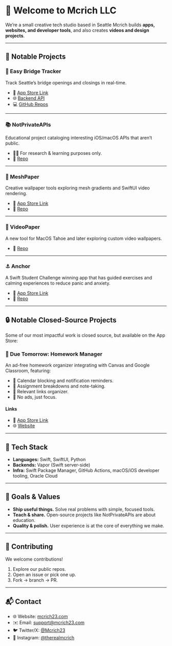 # 👋 Welcome to Mcrich LLC

We’re a small creative tech studio based in Seattle
Mcrich builds **apps, websites, and developer tools**, and also creates **videos and design projects**.  

---

## 🚀 Notable Projects

### 🌉 Easy Bridge Tracker
Track Seattle’s bridge openings and closings in real-time.  
- 📱 [App Store Link](https://apps.apple.com/app/id1640954057)  
- 🌐 [Backend API](https://backend.mcrich23.com/bridges)
- 💻 [GitHub Repos](https://github.com/Mcrich-LLC?q=Easy-Bridge&type=all)

---

### 📚 NotPrivateAPIs
Educational project cataloging interesting iOS/macOS APIs that aren’t public.  
- 🧑‍💻 For research & learning purposes only.  
- 🔗 [Repo](https://github.com/Mcrich-LLC/NotPrivateAPIs)

---

### 🎨 MeshPaper
Creative wallpaper tools exploring mesh gradients and SwiftUI video rendering.  
- 📱 [App Store Link](https://apps.apple.com/us/app/meshpaper-wallpaper-generator/id6504580788)
- 🔗 [Repo](https://github.com/Mcrich-LLC/mesh-wallpaper)

---

### 🎥 VideoPaper
A new tool for MacOS Tahoe and later exploring custom video wallpapers.
- 🔗 [Repo](https://github.com/Mcrich-LLC/videopaper)

---

### ⚓️ Anchor
A Swift Student Challenge winning app that has guided exercises and calming experiences to reduce panic and anxiety.  
- 📱 [App Store Link](https://apps.apple.com/app/apple-store/id6743875098)
- 🔗 [Repo](https://github.com/mcrich23/anchor)

---

## 🔒 Notable Closed-Source Projects

Some of our most impactful work is closed source, but available on the App Store:

### 📝 Due Tomorrow: Homework Manager
An ad-free homework organizer integrating with Canvas and Google Classroom, featuring:
- 📅 Calendar blocking and notification reminders.
- 📝 Assignment breakdowns and note-taking.
- 🔗 Relevant links organizer.
- 🚫 No ads, just focus.

#### Links
- 📱 [App Store Link](https://apps.apple.com/us/app/due-tomorrow-homework-manager/id6465843931)  
- 🌐 [Website](https://www.mcrich23.com/due-tomorrow)

---

## 🧰 Tech Stack

- **Languages:** Swift, SwiftUI, Python  
- **Backends:** Vapor (Swift server-side) 
- **Infra:** Swift Package Manager, GitHub Actions, macOS/iOS developer tooling, Oracle Cloud

---

## 🌟 Goals & Values

- **Ship useful things.** Solve real problems with simple, focused tools.  
- **Teach & share.** Open-source projects like NotPrivateAPIs are about education.  
- **Quality & polish.** User experience is at the core of everything we make.  

---

## 🤝 Contributing

We welcome contributions!  
1. Explore our public repos.  
2. Open an issue or pick one up.  
3. Fork → branch → PR.
   
---

## 📬 Contact

- 🌐 Website: [mcrich23.com](https://www.mcrich23.com)  
- ✉️ Email: [support@mcrich23.com](mailto:support@mcrich23.com)  
- 🐦 Twitter/X: [@Mcrich23](https://x.com/mcrich23)  
- 📸 Instagram: [@therealmcrich](https://instagram.com/therealmcrich)  
